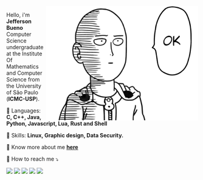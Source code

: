 <img src="img/Saitama.png" heigth="400px" width="400px" align="right" alt="Saitama OK">

<p align="left">
  Hello, i'm <strong>Jefferson Bueno</strong><br>
  Computer Science undergraduate at the Institute Of Mathematics and Computer Science from the University of São Paulo (<strong>ICMC-USP</strong>).<br>
</p>
<p align="left">
  🦄 Languages: <strong>C, C++, Java, Python, Javascript, Lua, Rust and Shell</strong>
</p>

<p align="left">
  💼 Skills: <strong>Linux, Graphic design, Data Security.</strong>
</p>

<p align="left">
  👤 Know more about me <strong><a href="https://voidshin.github.io/" alt="Website">here</a></strong>
</p>

<p align="left">
  💌 How to reach me ⤵️
</p>

<p align="left">
  <a href="mailto:jeffmbueno@duck.com" alt="Gmail">
  <img src="https://img.shields.io/badge/-Gmail-FF0000?style=flat-square&labelColor=FF0000&logo=gmail&logoColor=white&link=mailto:jeffmbueno@gmail.com" /></a>

  <a href="https://wa.me/+5516999759292" alt="WhatsApp">
  <img src="https://img.shields.io/badge/-WhatsApp-25d366?style=flat-square&labelColor=25d366&logo=whatsapp&logoColor=white&link=https://wa.me/+5516999759292"/></a>

  <a href="https://www.facebook.com/JeffMBueno/" alt="Facebook">
  <img src="https://img.shields.io/badge/-Facebook-3b5998?style=flat-square&labelColor=3b5998&logo=facebook&logoColor=white&link=https://www.facebook.com/JeffMBueno/"/></a>

  <a href="https://www.instagram.com/jeffbuenx/" alt="Instagram">
  <img src="https://img.shields.io/badge/-Instagram-DF0174?style=flat-square&labelColor=DF0174&logo=instagram&logoColor=white&link=https://www.instagram.com/jeffbuenx/"/></a>
  
  <a href="https://twitter.com/jeffbuenx" alt="Twitter">
  <img src="https://img.shields.io/badge/-Twitter-1DA1F2?style=flat-square&logo=twitter&logoColor=white&link=https://twitter.com/jeffbuenx"/></a>
</p>  


